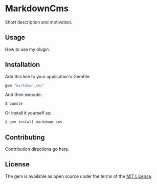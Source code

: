 # MarkdownCms
Short description and motivation.

## Usage
How to use my plugin.

## Installation
Add this line to your application's Gemfile:

```ruby
gem "markdown_cms"
```

And then execute:
```bash
$ bundle
```

Or install it yourself as:
```bash
$ gem install markdown_cms
```

## Contributing
Contribution directions go here.

## License
The gem is available as open source under the terms of the [MIT License](https://opensource.org/licenses/MIT).
